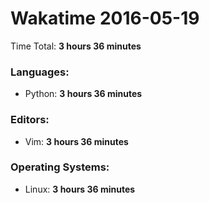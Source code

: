 # Wakatime 2016-05-19

Time Total: **3 hours 36 minutes**

### Languages:
- Python: **3 hours 36 minutes** 

### Editors:
- Vim: **3 hours 36 minutes** 

### Operating Systems:
- Linux: **3 hours 36 minutes** 


